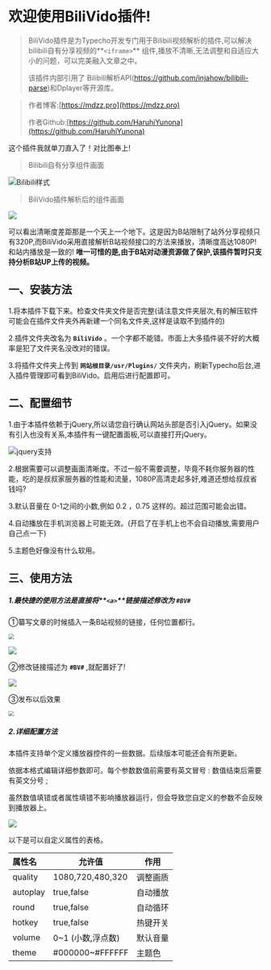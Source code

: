 # 欢迎使用BiliVido插件!

> BiliVido插件是为Typecho开发专门用于Bilibili视频解析的插件,可以解决bilibili自有分享视频的**`<iframe>`** 组件,播放不清晰,无法调整和自适应大小的问题，可以完美融入文章之中。
>
> 该插件内部引用了 Bilibili解析API(https://github.com/injahow/bilibili-parse)和Dplayer等开源库。

> 作者博客:[https://mdzz.pro](https://mdzz.pro)
>
> 作者Github:[https://github.com/HaruhiYunona](https://github.com/HaruhiYunona)

这个插件我就单刀直入了！对比图奉上!

> Bilibili自有分享组件画面

<img src="https://tva2.sinaimg.cn/large/0088jPZqly1gyisqh5vaoj30rs0nralv.jpg" alt="Bilibili样式"  />



> BiliVido插件解析后的组件画面

![](https://tva2.sinaimg.cn/large/0088jPZqly1gyisnxp0i6j30sp0ny7if.jpg)

可以看出清晰度差距那是一个天上一个地下。这是因为B站限制了站外分享视频只有320P,而BiliVido采用直接解析B站视频接口的方法来播放，清晰度高达1080P!和站内播放是一致的! **唯一可惜的是,由于B站对动漫资源做了保护,该插件暂时只支持分析B站UP上传的视频。**



## 一、安装方法

1.将本插件下载下来。检查文件夹文件是否完整(请注意文件夹层次,有的解压软件可能会在插件文件夹外再新建一个同名文件夹,这样是读取不到插件的)

2.插件文件夹改名为  **`BiliVido`**  。一个字都不能错。市面上大多插件装不好的大概率是犯了文件夹名没改对的错误。

3.将插件文件夹上传到 **`网站根目录/usr/Plugins/`** 文件夹内，刷新Typecho后台,进入插件管理即可看到BiliVido。启用后进行配置即可。



## 二、配置细节

1.由于本插件依赖于jQuery,所以请您自行确认网站头部是否引入jQuery。如果没有引入也没有关系,本插件有一键配置面板,可以直接打开jQuery。

![jquery支持](https://tva2.sinaimg.cn/large/0088jPZqly1gyeagtfhlgj30rk03sabw.jpg)

2.根据需要可以调整画面清晰度。不过一般不需要调整，毕竟不耗你服务器的性能，吃的是叔叔家服务器的性能和流量，1080P高清走起多好,难道还想给叔叔省钱吗?

3.默认音量在  0-1之间的小数,例如  0.2 ，0.75 这样的。超过范围可能会出错。

4.自动播放在手机浏览器上可能无效。(开启了在手机上也不会自动播放,需要用户自己点一下)

5.主题色好像没有什么软用。



## 三、使用方法

##### 1.最快捷的使用方法是直接将**`<a>`**链接描述修改为  **`#BV#`**

①纂写文章的时候插入一条B站视频的链接，任何位置都行。

<img src="https://tva2.sinaimg.cn/large/0088jPZqly1gyitqpn7fuj30uv0mbgp0.jpg" style="zoom:67%;" />

![](https://tva2.sinaimg.cn/large/0088jPZqly1gyitr1dds4j30ub05vwfp.jpg)





②修改链接描述为  **`#BV#`**  ,就配置好了!

![](https://tva2.sinaimg.cn/large/0088jPZqly1gyitrdsf7nj30u805375a.jpg)





③发布以后效果

<img src="https://tva2.sinaimg.cn/large/0088jPZqly1gyitt0i62jj30sp0kigv3.jpg" style="zoom:67%;" />



##### 2.详细配置方法

本插件支持单个定义播放器控件的一些数据。后续版本可能还会有所更新。

依据本格式编辑详细参数即可。每个参数数值前需要有英文冒号 :       数值结束后需要有英文分号 ;

虽然数值填错或者属性填错不影响播放器运行，但会导致您自定义的参数不会反映到播放器上。

![](https://tva2.sinaimg.cn/large/0088jPZqly1gyitsl7f6nj30uj05q0u7.jpg)



以下是可以自定义属性的表格。

| 属性名   | 允许值            | 作用     |
| :------- | ----------------- | -------- |
| quality  | 1080,720,480,320  | 调整画质 |
| autoplay | true,false        | 自动播放 |
| round    | true,false        | 自动循环 |
| hotkey   | true,false        | 热键开关 |
| volume   | 0~1 (小数,浮点数) | 默认音量 |
| theme    | #000000~#FFFFFF   | 主题色   |

